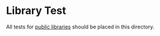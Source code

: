 # Library Test

All tests for [public libraries](../../Library/Public) should be placed in this directory.
